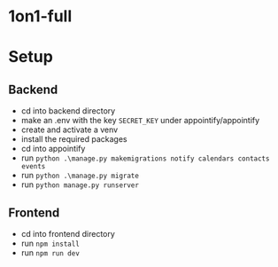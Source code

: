 # 1on1-full

# Setup
## Backend
- cd into backend directory
- make an .env with the key `SECRET_KEY` under appointify/appointify
- create and activate a venv
- install the required packages
- cd into appointify
- run `python .\manage.py makemigrations notify calendars contacts events`
- run `python .\manage.py migrate`
- run `python manage.py runserver`

## Frontend
- cd into frontend directory
- run `npm install`
- run `npm run dev`
